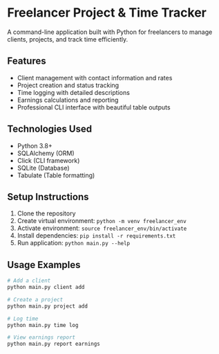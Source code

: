 # Freelancer Project & Time Tracker

A command-line application built with Python for freelancers to manage clients, projects, and track time efficiently.

## Features
- Client management with contact information and rates
- Project creation and status tracking
- Time logging with detailed descriptions
- Earnings calculations and reporting
- Professional CLI interface with beautiful table outputs

## Technologies Used
- Python 3.8+
- SQLAlchemy (ORM)
- Click (CLI framework)
- SQLite (Database)
- Tabulate (Table formatting)

## Setup Instructions
1. Clone the repository
2. Create virtual environment: `python -m venv freelancer_env`
3. Activate environment: `source freelancer_env/bin/activate`
4. Install dependencies: `pip install -r requirements.txt`
5. Run application: `python main.py --help`

## Usage Examples
```bash
# Add a client
python main.py client add

# Create a project
python main.py project add

# Log time
python main.py time log

# View earnings report
python main.py report earnings
